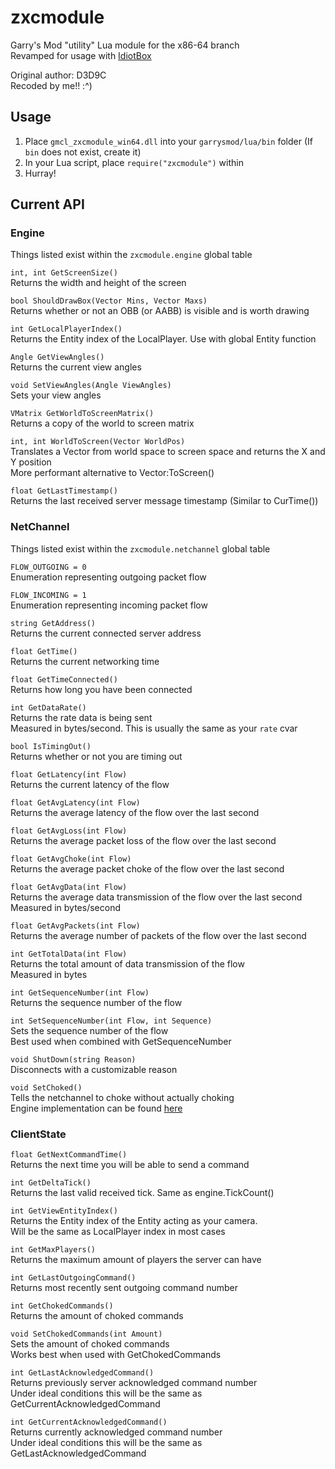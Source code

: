 # zxcmodule

Garry's Mod "utility" Lua module for the x86-64 branch \
Revamped for usage with [IdiotBox](https://github.com/bhozz01/IdiotBox)

Original author: D3D9C \
Recoded by me!! :^)

## Usage

1. Place `gmcl_zxcmodule_win64.dll` into your `garrysmod/lua/bin` folder (If `bin` does not exist, create it)
2. In your Lua script, place `require("zxcmodule")` within
3. Hurray!

## Current API

### Engine

Things listed exist within the `zxcmodule.engine` global table

`int, int GetScreenSize()` \
Returns the width and height of the screen

`bool ShouldDrawBox(Vector Mins, Vector Maxs)` \
Returns whether or not an OBB (or AABB) is visible and is worth drawing

`int GetLocalPlayerIndex()` \
Returns the Entity index of the LocalPlayer. Use with global Entity function

`Angle GetViewAngles()` \
Returns the current view angles

`void SetViewAngles(Angle ViewAngles)` \
Sets your view angles

`VMatrix GetWorldToScreenMatrix()` \
Returns a copy of the world to screen matrix

`int, int WorldToScreen(Vector WorldPos)` \
Translates a Vector from world space to screen space and returns the X and Y position \
More performant alternative to Vector:ToScreen()

`float GetLastTimestamp()` \
Returns the last received server message timestamp (Similar to CurTime())

### NetChannel

Things listed exist within the `zxcmodule.netchannel` global table

`FLOW_OUTGOING = 0` \
Enumeration representing outgoing packet flow

`FLOW_INCOMING = 1` \
Enumeration representing incoming packet flow

`string GetAddress()` \
Returns the current connected server address

`float GetTime()` \
Returns the current networking time

`float GetTimeConnected()` \
Returns how long you have been connected

`int GetDataRate()` \
Returns the rate data is being sent \
Measured in bytes/second. This is usually the same as your `rate` cvar

`bool IsTimingOut()` \
Returns whether or not you are timing out

`float GetLatency(int Flow)` \
Returns the current latency of the flow

`float GetAvgLatency(int Flow)` \
Returns the average latency of the flow over the last second

`float GetAvgLoss(int Flow)` \
Returns the average packet loss of the flow over the last second

`float GetAvgChoke(int Flow)` \
Returns the average packet choke of the flow over the last second

`float GetAvgData(int Flow)` \
Returns the average data transmission of the flow over the last second \
Measured in bytes/second

`float GetAvgPackets(int Flow)` \
Returns the average number of packets of the flow over the last second

`int GetTotalData(int Flow)` \
Returns the total amount of data transmission of the flow \
Measured in bytes

`int GetSequenceNumber(int Flow)` \
Returns the sequence number of the flow

`int SetSequenceNumber(int Flow, int Sequence)` \
Sets the sequence number of the flow \
Best used when combined with GetSequenceNumber

`void ShutDown(string Reason)` \
Disconnects with a customizable reason

`void SetChoked()` \
Tells the netchannel to choke without actually choking \
Engine implementation can be found [here](https://github.com/lua9520/source-engine-2018-hl2_src/blob/master/engine/net_chan.cpp#L954)

### ClientState

`float GetNextCommandTime()` \
Returns the next time you will be able to send a command

`int GetDeltaTick()` \
Returns the last valid received tick. Same as engine.TickCount()

`int GetViewEntityIndex()` \
Returns the Entity index of the Entity acting as your camera. \
Will be the same as LocalPlayer index in most cases

`int GetMaxPlayers()` \
Returns the maximum amount of players the server can have

`int GetLastOutgoingCommand()` \
Returns most recently sent outgoing command number

`int GetChokedCommands()` \
Returns the amount of choked commands

`void SetChokedCommands(int Amount)` \
Sets the amount of choked commands \
Works best when used with GetChokedCommands

`int GetLastAcknowledgedCommand()` \
Returns previously server acknowledged command number \
Under ideal conditions this will be the same as GetCurrentAcknowledgedCommand

`int GetCurrentAcknowledgedCommand()` \
Returns currently acknowledged command number \
Under ideal conditions this will be the same as GetLastAcknowledgedCommand
